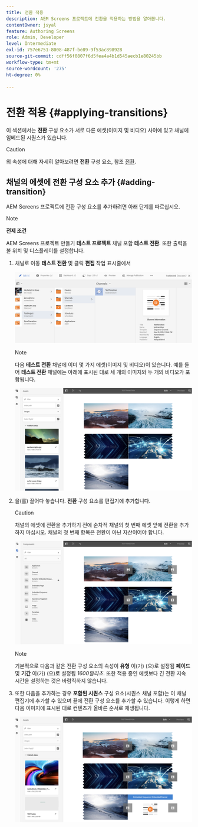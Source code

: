```yaml
---
title: 전환 적용
description: AEM Screens 프로젝트에 전환을 적용하는 방법을 알아봅니다.
contentOwner: jsyal
feature: Authoring Screens
role: Admin, Developer
level: Intermediate
exl-id: 757e6751-8008-487f-be89-9f53ac898928
source-git-commit: cdff56f0807f6d5fea4a4b1d545aecb1e80245bb
workflow-type: tm+mt
source-wordcount: '275'
ht-degree: 0%

---
```


# 전환 적용 {#applying-transitions}

이 섹션에서는 **전환** 구성 요소가 서로 다른 에셋(이미지 및 비디오) 사이에 있고 채널에 임베드된 시퀀스가 있습니다.

>[!CAUTION]
>
>의 속성에 대해 자세히 알아보려면 **전환** 구성 요소, 참조 [전환](adding-components-to-a-channel.md#transition).

## 채널의 에셋에 전환 구성 요소 추가 {#adding-transition}

AEM Screens 프로젝트에 전환 구성 요소를 추가하려면 아래 단계를 따르십시오.

>[!NOTE]
>
>**전제 조건**
>
>AEM Screens 프로젝트 만들기 **테스트 프로젝트** 채널 포함 **테스트 전환**. 또한 출력을 볼 위치 및 디스플레이를 설정합니다.

1. 채널로 이동 **테스트 전환** 및 클릭 **편집** 작업 표시줄에서

   ![image1](assets/transitions1.png)

   >[!NOTE]
   >
   >다음 **테스트 전환** 채널에 이미 몇 가지 에셋(이미지 및 비디오)이 있습니다. 예를 들어 **테스트 전환** 채널에는 아래에 표시된 대로 세 개의 이미지와 두 개의 비디오가 포함됩니다.

   ![image2](assets/transitions2.png)


1. 을(를) 끌어다 놓습니다. **전환** 구성 요소를 편집기에 추가합니다.

   >[!CAUTION]
   >
   >채널의 에셋에 전환을 추가하기 전에 순차적 채널의 첫 번째 에셋 앞에 전환을 추가하지 마십시오. 채널의 첫 번째 항목은 전환이 아닌 자산이어야 합니다.

   ![image3](assets/transitions3.png)

   >[!NOTE]
   >
   >기본적으로 다음과 같은 전환 구성 요소의 속성이 **유형** 이(가) (으)로 설정됨 **페이드** 및 **기간** 이(가) (으)로 설정됨 *1600밀리초*. 또한 적용 중인 에셋보다 긴 전환 지속 시간을 설정하는 것은 바람직하지 않습니다.

1. 또한 다음을 추가하는 경우 **포함된 시퀀스** 구성 요소(시퀀스 채널 포함)는 이 채널 편집기에 추가할 수 있으며 끝에 전환 구성 요소를 추가할 수 있습니다. 이렇게 하면 다음 이미지에 표시된 대로 컨텐츠가 올바른 순서로 재생됩니다.

   ![image3](assets/transitions5.png)
